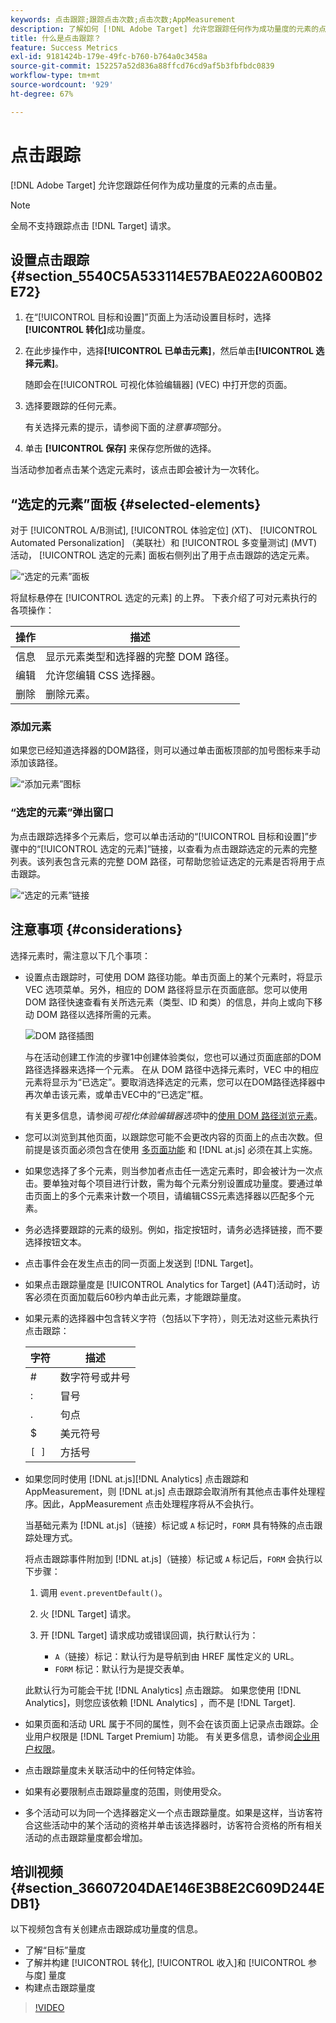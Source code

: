 ```yaml
---
keywords: 点击跟踪;跟踪点击次数;点击次数;AppMeasurement
description: 了解如何 [!DNL Adobe Target] 允许您跟踪任何作为成功量度的元素的点击量。
title: 什么是点击跟踪？
feature: Success Metrics
exl-id: 9181424b-179e-49fc-b760-b764a0c3458a
source-git-commit: 152257a52d836a88ffcd76cd9af5b3fbfbdc0839
workflow-type: tm+mt
source-wordcount: '929'
ht-degree: 67%

---
```


# 点击跟踪

[!DNL Adobe Target] 允许您跟踪任何作为成功量度的元素的点击量。

>[!NOTE]
>
>全局不支持跟踪点击 [!DNL Target] 请求。

## 设置点击跟踪 {#section_5540C5A533114E57BAE022A600B02E72}

1. 在“[!UICONTROL 目标和设置]”页面上为活动设置目标时，选择&#x200B;**[!UICONTROL 转化]**&#x200B;成功量度。
1. 在此步操作中，选择&#x200B;**[!UICONTROL 已单击元素]**，然后单击&#x200B;**[!UICONTROL 选择元素]**。

   随即会在[!UICONTROL 可视化体验编辑器] (VEC) 中打开您的页面。

1. 选择要跟踪的任何元素。

   有关选择元素的提示，请参阅下面的&#x200B;*注意事项*&#x200B;部分。

1. 单击 **[!UICONTROL 保存]** 来保存您所做的选择。

当活动参加者点击某个选定元素时，该点击即会被计为一次转化。

## “选定的元素”面板 {#selected-elements}

对于 [!UICONTROL A/B测试], [!UICONTROL 体验定位] (XT)、 [!UICONTROL Automated Personalization] （美联社）和 [!UICONTROL 多变量测试] (MVT)活动， [!UICONTROL 选定的元素] 面板右侧列出了用于点击跟踪的选定元素。

![“选定的元素”面板](/help/main/c-activities/r-success-metrics/assets/selected-elements.png)

将鼠标悬停在 [!UICONTROL 选定的元素] 的上界。 下表介绍了可对元素执行的各项操作：

| 操作 | 描述 |
| --- | --- |
| 信息 | 显示元素类型和选择器的完整 DOM 路径。 |
| 编辑 | 允许您编辑 CSS 选择器。 |
| 删除 | 删除元素。 |

### 添加元素

如果您已经知道选择器的DOM路径，则可以通过单击面板顶部的加号图标来手动添加该路径。

![“添加元素”图标](/help/main/c-activities/r-success-metrics/assets/add-element.png)

### “选定的元素”弹出窗口

为点击跟踪选择多个元素后，您可以单击活动的“[!UICONTROL 目标和设置]”步骤中的“[!UICONTROL 选定的元素]”链接，以查看为点击跟踪选定的元素的完整列表。该列表包含元素的完整 DOM 路径，可帮助您验证选定的元素是否将用于点击跟踪。

![“选定的元素”链接](/help/main/c-activities/r-success-metrics/assets/elements-selected-link.png)

## 注意事项 {#considerations}

选择元素时，需注意以下几个事项：

* 设置点击跟踪时，可使用 DOM 路径功能。单击页面上的某个元素时，将显示 VEC 选项菜单。另外，相应的 DOM 路径将显示在页面底部。您可以使用 DOM 路径快速查看有关所选元素（类型、ID 和类）的信息，并向上或向下移动 DOM 路径以选择所需的元素。

   ![DOM 路径插图](/help/main/c-activities/r-success-metrics/assets/click-tracking-dom.png)

   与在活动创建工作流的步骤1中创建体验类似，您也可以通过页面底部的DOM路径选择器来选择一个元素。 在从 DOM 路径中选择元素时，VEC 中的相应元素将显示为“已选定”。要取消选择选定的元素，您可以在DOM路径选择器中再次单击该元素，或单击VEC中的“已选定”框。

   有关更多信息，请参阅&#x200B;*可视化体验编辑器选项*&#x200B;中的[使用 DOM 路径浏览元素](/help/main/c-experiences/c-visual-experience-composer/viztarget-options.md#dom-path)。

* 您可以浏览到其他页面，以跟踪您可能不会更改内容的页面上的点击次数。但前提是该页面必须包含在使用 [多页面功能](/help/main/c-experiences/c-visual-experience-composer/multipage-activity.md#concept_277E096063E14813AC5D8EDFA1D2ED48) 和 [!DNL at.js] 必须在其上实施。
* 如果您选择了多个元素，则当参加者点击任一选定元素时，即会被计为一次点击。要单独对每个项目进行计数，需为每个元素分别设置成功量度。要通过单击页面上的多个元素来计数一个项目，请编辑CSS元素选择器以匹配多个元素。
* 务必选择要跟踪的元素的级别。例如，指定按钮时，请务必选择链接，而不要选择按钮文本。
* 点击事件会在发生点击的同一页面上发送到 [!DNL Target]。
* 如果点击跟踪量度是 [!UICONTROL Analytics for Target] (A4T)活动时，访客必须在页面加载后60秒内单击此元素，才能跟踪量度。
* 如果元素的选择器中包含转义字符（包括以下字符），则无法对这些元素执行点击跟踪：

   | 字符 | 描述 |
   |---|---|
   | # | 数字符号或井号 |
   | : | 冒号 |
   | . | 句点 |
   | $ | 美元符号 |
   | `[ ]` | 方括号 |

* 如果您同时使用 [!DNL at.js][!DNL Analytics] 点击跟踪和 AppMeasurement，则 [!DNL at.js] 点击跟踪会取消所有其他点击事件处理程序。因此，AppMeasurement 点击处理程序将从不会执行。

   当基础元素为 [!DNL at.js]（链接）标记或 `A` 标记时，`FORM` 具有特殊的点击跟踪处理方式。

   将点击跟踪事件附加到 [!DNL at.js]（链接）标记或 `A` 标记后，`FORM` 会执行以下步骤：

   1. 调用 `event.preventDefault()`。

   1. 火 [!DNL Target] 请求。

   1. 开 [!DNL Target] 请求成功或错误回调，执行默认行为：

      * `A`（链接）标记：默认行为是导航到由 HREF 属性定义的 URL。
      * `FORM` 标记：默认行为是提交表单。

   此默认行为可能会干扰 [!DNL Analytics] 点击跟踪。 如果您使用 [!DNL Analytics]，则您应该依赖 [!DNL Analytics] ，而不是 [!DNL Target].

* 如果页面和活动 URL 属于不同的属性，则不会在该页面上记录点击跟踪。企业用户权限是 [!DNL Target Premium] 功能。 有关更多信息，请参阅[企业用户权限](/help/main/administrating-target/c-user-management/property-channel/property-channel.md)。

* 点击跟踪量度未关联活动中的任何特定体验。

* 如果有必要限制点击跟踪量度的范围，则使用受众。

* 多个活动可以为同一个选择器定义一个点击跟踪量度。如果是这样，当访客符合这些活动中的某个活动的资格并单击该选择器时，访客符合资格的所有相关活动的点击跟踪量度都会增加。

## 培训视频 {#section_36607204DAE146E3B8E2C609D244EDB1}

以下视频包含有关创建点击跟踪成功量度的信息。

* 了解“目标”量度
* 了解并构建 [!UICONTROL 转化], [!UICONTROL 收入]和 [!UICONTROL 参与度] 量度
* 构建点击跟踪量度

>[!VIDEO](https://video.tv.adobe.com/v/17380)
